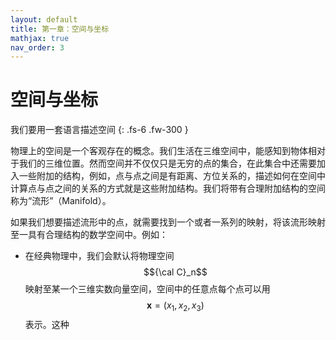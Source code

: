 ```yaml
---
layout: default
title: 第一章：空间与坐标
mathjax: true
nav_order: 3
---
```




# 空间与坐标

我们要用一套语言描述空间
{: .fs-6 .fw-300 }

物理上的空间是一个客观存在的概念。我们生活在三维空间中，能感知到物体相对于我们的三维位置。然而空间并不仅仅只是无穷的点的集合，在此集合中还需要加入一些附加的结构，例如，点与点之间是有距离、方位关系的，描述如何在空间中计算点与点之间的关系的方式就是这些附加结构。我们将带有合理附加结构的空间称为“流形”（Manifold）。

如果我们想要描述流形中的点，就需要找到一个或者一系列的映射，将该流形映射至一具有合理结构的数学空间中。例如：

- 在经典物理中，我们会默认将物理空间$${\cal C}_n$$映射至某一个三维实数向量空间，空间中的任意点每个点可以用$$\bm{x}=(x_1,x_2,x_3)$$表示。这种
